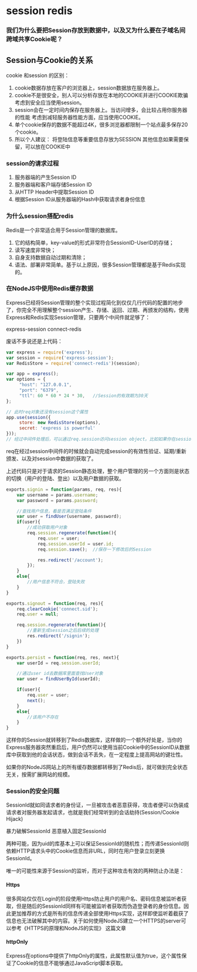 # session redis

### 我们为什么要把Session存放到数据中，以及又为什么要在子域名间跨域共享Cookie呢？

## Session与Cookie的关系

cookie 和session 的区别：

1. cookie数据存放在客户的浏览器上，session数据放在服务器上。
2. cookie不是很安全，别人可以分析存放在本地的COOKIE并进行COOKIE欺骗
   考虑到安全应当使用session。
3. session会在一定时间内保存在服务器上。当访问增多，会比较占用你服务器的性能
   考虑到减轻服务器性能方面，应当使用COOKIE。
4. 单个cookie保存的数据不能超过4K，很多浏览器都限制一个站点最多保存20个cookie。
5. 所以个人建议：
   将登陆信息等重要信息存放为SESSION
   其他信息如果需要保留，可以放在COOKIE中

### session的请求过程

1. 服务器端的产生Session ID
2. 服务器端和客户端存储Session ID
3. 从HTTP Header中提取Session ID
4. 根据Session ID从服务器端的Hash中获取请求者身份信息

### 为什么session搭配redis

Redis是一个非常适合用于Session管理的数据库。

1. 它的结构简单，key-value的形式非常符合SessionID-UserID的存储；
2. 读写速度非常快；
3. 自身支持数据自动过期和清除；
4. 语法、部署非常简单。基于以上原因，很多Session管理都是基于Redis实现的。

### 在NodeJS中使用Redis缓存数据

Express已经将Session管理的整个实现过程简化到仅仅几行代码的配置的地步了，你完全不用理解整个session产生、存储、返回、过期、再颁发的结构，使用Express和Redis实现Session管理，只要两个中间件就足够了：

express-session
connect-redis

废话不多说还是上代码：


```javascript
var express = require('express');
var session = require('express-session');
var RedisStore = require('connect-redis')(session);

var app = express();
var options = {
     "host": "127.0.0.1",
     "port": "6379",
     "ttl": 60 * 60 * 24 * 30,   //Session的有效期为30天
};

// 此时req对象还没有session这个属性
app.use(session({
     store: new RedisStore(options),
     secret: 'express is powerful'
}));
// 经过中间件处理后，可以通过req.session访问session object。比如如果你在session中保存了session.userId就可以根据userId查找用户的信息了。
```

req在经过session中间件的时候就会自动完成session的有效性验证、延期/重新颁发、以及对session中数据的获取了。

上述代码只是对于请求的Session静态处理，整个用户管理的另一个方面则是状态的切换（用户的登陆、登出）以及用户数据的获取。

```javascript
exports.signin = function(params, req, res){
    var username = params.username;
    var password = params.password;

    //查找用户信息，看是否满足登陆条件
    var user = findUser(username, password);
    if(user){
        //成功获取用户对象
        req.session.regenerate(function(){
            req.user = user;
            req.session.userId = user.id;
            req.session.save();  //保存一下修改后的Session

            res.redirect('/account');
        });  
    }
    else{
        //用户信息不符合，登陆失败
    }
}

exports.signout = function(req, res){
    req.clearCookie('connect.sid');
    req.user = null;

    req.session.regenerate(function(){
        //重新生成session之后后续的处理
        res.redirect('/signin');
    })
}

exports.persist = function(req, res, next){
    var userId = req.session.userId;

    //通过user id去数据库里面查找User对象
    var user = findUserById(userId);

    if(user){
        req.user = user;
        next();
    }
    else{
        //该用户不存在
    }
}
```

这样你的Session就转移到了Redis数据库，这样做的一个额外好处是，当你的Express服务器突然重启后，用户仍然可以使用当前Cookie中的SessionID从数据库中获取到他的会话状态，做到会话不丢失，在一定程度上提高网站的键壮性。


如果你的NodeJS网站上的所有缓存数据都转移到了Redis后，就可做到完全状态无关，按需扩展网站的规模。


### Session的安全问题

SessionId就如同请求者的身份证，一旦被攻击者恶意获得，攻击者便可以伪装成请求者对服务器发起请求，也就是我们经常听到的会话劫持(Session/Cookie Hijack)

暴力破解SessionId
恶意植入固定SessionId

两种可能，因为uid的库基本上可以保证SessionId的随机性；而传递SessionId则依赖HTTP请求头中的Cookie信息而非URL，同时在用户登录立刻更换SessionId。

唯一的可能性来源于Session的监听，而对于这种攻击有效的两种防止办法是：

#### Https

很多网站仅仅在Login的阶段使用Https防止用户的用户名、密码信息被监听者获取，但是随后的SessionId同样有可能被监听者获取而伪造登录者的身份信息。因此更加推荐的方式是所有的信息传递全部使用Https实现，这样即使监听着截获了信息也无法破解其中的内容。关于如何使用NodeJS建立一个HTTPS的server可以参考《HTTPS的原理和NodeJS的实现》 这篇文章
#### httpOnly

Express在options中提供了httpOnly的属性，此属性默认值为true，这个属性保证了Cookie的信息不能够通过JavaScript脚本获取。